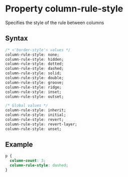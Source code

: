 # Property column-rule-style

Specifies the style of the rule between columns  

## Syntax

```css
/* <'border-style'> values */
column-rule-style: none;
column-rule-style: hidden;
column-rule-style: dotted;
column-rule-style: dashed;
column-rule-style: solid;
column-rule-style: double;
column-rule-style: groove;
column-rule-style: ridge;
column-rule-style: inset;
column-rule-style: outset;

/* Global values */
column-rule-style: inherit;
column-rule-style: initial;
column-rule-style: revert;
column-rule-style: revert-layer;
column-rule-style: unset;
```
## Example

```css
p {
  column-count: 3;
  column-rule-style: dashed;
}
```

